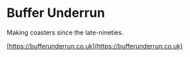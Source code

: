 # Buffer Underrun

Making coasters since the late-nineties.

[https://bufferunderrun.co.uk](https://bufferunderrun.co.uk)